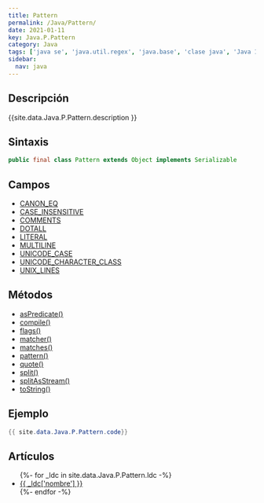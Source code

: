```yaml
---
title: Pattern
permalink: /Java/Pattern/
date: 2021-01-11
key: Java.P.Pattern
category: Java
tags: ['java se', 'java.util.regex', 'java.base', 'clase java', 'Java 1.4']
sidebar: 
  nav: java
---
```


## Descripción
{{site.data.Java.P.Pattern.description }}

## Sintaxis
~~~java
public final class Pattern extends Object implements Serializable
~~~

## Campos
* [CANON_EQ](/Java/Pattern/CANON_EQ)
* [CASE_INSENSITIVE](/Java/Pattern/CASE_INSENSITIVE)
* [COMMENTS](/Java/Pattern/COMMENTS)
* [DOTALL](/Java/Pattern/DOTALL)
* [LITERAL](/Java/Pattern/LITERAL)
* [MULTILINE](/Java/Pattern/MULTILINE)
* [UNICODE_CASE](/Java/Pattern/UNICODE_CASE)
* [UNICODE_CHARACTER_CLASS](/Java/Pattern/UNICODE_CHARACTER_CLASS)
* [UNIX_LINES](/Java/Pattern/UNIX_LINES)

## Métodos
* [asPredicate()](/Java/Pattern/asPredicate)
* [compile()](/Java/Pattern/compile)
* [flags()](/Java/Pattern/flags)
* [matcher()](/Java/Pattern/matcher)
* [matches()](/Java/Pattern/matches)
* [pattern()](/Java/Pattern/pattern)
* [quote()](/Java/Pattern/quote)
* [split()](/Java/Pattern/split)
* [splitAsStream()](/Java/Pattern/splitAsStream)
* [toString()](/Java/Pattern/toString)

## Ejemplo
~~~java
{{ site.data.Java.P.Pattern.code}}
~~~

## Artículos
<ul>
{%- for _ldc in site.data.Java.P.Pattern.ldc -%}
   <li>
       <a href="{{_ldc['url'] }}">{{ _ldc['nombre'] }}</a>
   </li>
{%- endfor -%}
</ul>
